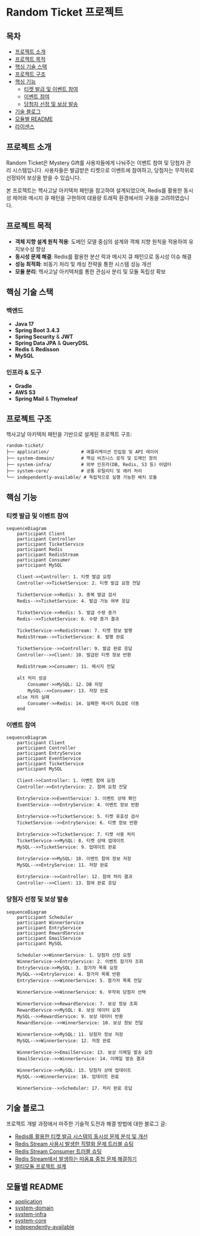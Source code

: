 # Random Ticket 프로젝트


## 목차
- [프로젝트 소개](#프로젝트-소개)
- [프로젝트 목적](#프로젝트-목적)
- [핵심 기술 스택](#핵심-기술-스택)
- [프로젝트 구조](#프로젝트-구조)
- [핵심 기능](#핵심-기능)
  - [티켓 발급 및 이벤트 참여](#티켓-발급-및-이벤트-참여)
  - [이벤트 참여](#이벤트-참여)
  - [당첨자 선정 및 보상 발송](#당첨자-선정-및-보상-발송)
- [기술 블로그](#기술-블로그)
- [모듈별 README](#모듈별-readme)
- [라이센스](#라이센스)

## 프로젝트 소개

Random Ticket은 Mystery Gift를 사용자들에게 나눠주는 이벤트 참여 및 당첨자 관리 시스템입니다. 사용자들은 발급받은 티켓으로 이벤트에 참여하고, 당첨자는 무작위로 선정되어 보상을 받을 수 있습니다. 

본 프로젝트는 헥사고날 아키텍처 패턴을 참고하여 설계되었으며, Redis를 활용한 동시성 제어와 메시지 큐 패턴을 구현하여 대용량 트래픽 환경에서의 구동을 고려하였습니다.

## 프로젝트 목적

- **객체 지향 설계 원칙 적용**: 도메인 모델 중심의 설계와 객체 지향 원칙을 적용하여 유지보수성 향상
- **동시성 문제 해결**: Redis를 활용한 분산 락과 메시지 큐 패턴으로 동시성 이슈 해결
- **성능 최적화**: 비동기 처리 및 캐싱 전략을 통한 시스템 성능 개선
- **모듈 분리**: 헥사고날 아키텍처를 통한 관심사 분리 및 모듈 독립성 확보

## 핵심 기술 스택

### 백엔드
- **Java 17**
- **Spring Boot 3.4.3**
- **Spring Security** & **JWT**
- **Spring Data JPA** & **QueryDSL**
- **Redis** & **Redisson**
- **MySQL**

### 인프라 & 도구
- **Gradle**
- **AWS S3**
- **Spring Mail** & **Thymeleaf**

## 프로젝트 구조

헥사고날 아키텍처 패턴을 기반으로 설계된 프로젝트 구조:

```
random-ticket/
├── application/            # 애플리케이션 진입점 및 API 레이어
├── system-domain/          # 핵심 비즈니스 로직 및 도메인 정의
├── system-infra/           # 외부 인프라(DB, Redis, S3 등) 어댑터
├── system-core/            # 공통 유틸리티 및 에러 처리
└── independently-available/ # 독립적으로 실행 가능한 배치 모듈
```

## 핵심 기능

### 티켓 발급 및 이벤트 참여

```mermaid
sequenceDiagram
    participant Client
    participant Controller
    participant TicketService
    participant Redis
    participant RedisStream
    participant Consumer
    participant MySQL

    Client->>Controller: 1. 티켓 발급 요청
    Controller->>TicketService: 2. 티켓 발급 요청 전달
    
    TicketService->>Redis: 3. 중복 발급 검사
    Redis-->>TicketService: 4. 발급 가능 여부 응답
    
    TicketService->>Redis: 5. 발급 수량 증가
    Redis-->>TicketService: 6. 수량 증가 결과
    
    TicketService->>RedisStream: 7. 티켓 정보 발행
    RedisStream-->>TicketService: 8. 발행 완료
    
    TicketService-->>Controller: 9. 발급 완료 응답
    Controller-->>Client: 10. 발급된 티켓 정보 반환
    
    RedisStream->>Consumer: 11. 메시지 전달
    
    alt 처리 성공
        Consumer->>MySQL: 12. DB 저장
        MySQL-->>Consumer: 13. 저장 완료
    else 처리 실패
        Consumer->>Redis: 14. 실패한 메시지 DLQ로 이동
    end
```

### 이벤트 참여
```mermaid
sequenceDiagram
    participant Client
    participant Controller
    participant EntryService
    participant EventService
    participant TicketService
    participant MySQL

    Client->>Controller: 1. 이벤트 참여 요청
    Controller->>EntryService: 2. 참여 요청 전달
    
    EntryService->>EventService: 3. 이벤트 상태 확인
    EventService-->>EntryService: 4. 이벤트 정보 반환
    
    EntryService->>TicketService: 5. 티켓 유효성 검사
    TicketService-->>EntryService: 6. 티켓 정보 반환
    
    EntryService->>TicketService: 7. 티켓 사용 처리
    TicketService->>MySQL: 8. 티켓 상태 업데이트
    MySQL-->>TicketService: 9. 업데이트 완료
    
    EntryService->>MySQL: 10. 이벤트 참여 정보 저장
    MySQL-->>EntryService: 11. 저장 완료
    
    EntryService-->>Controller: 12. 참여 처리 결과
    Controller-->>Client: 13. 참여 완료 응답
```

### 당첨자 선정 및 보상 발송

```mermaid
sequenceDiagram
    participant Scheduler
    participant WinnerService
    participant EntryService
    participant RewardService
    participant EmailService
    participant MySQL

    Scheduler->>WinnerService: 1. 당첨자 선정 요청
    WinnerService->>EntryService: 2. 이벤트 참가자 조회
    EntryService->>MySQL: 3. 참가자 목록 요청
    MySQL-->>EntryService: 4. 참가자 목록 반환
    EntryService-->>WinnerService: 5. 참가자 목록 전달
    
    WinnerService->>WinnerService: 6. 무작위 당첨자 선택
    
    WinnerService->>RewardService: 7. 보상 정보 조회
    RewardService->>MySQL: 8. 보상 데이터 요청
    MySQL-->>RewardService: 9. 보상 데이터 반환
    RewardService-->>WinnerService: 10. 보상 정보 전달
    
    WinnerService->>MySQL: 11. 당첨자 정보 저장
    MySQL-->>WinnerService: 12. 저장 완료
    
    WinnerService->>EmailService: 13. 보상 이메일 발송 요청
    EmailService-->>WinnerService: 14. 이메일 발송 결과
    
    WinnerService->>MySQL: 15. 당첨자 상태 업데이트
    MySQL-->>WinnerService: 16. 업데이트 완료
    
    WinnerService-->>Scheduler: 17. 처리 완료 응답
```

## 기술 블로그

프로젝트 개발 과정에서 마주한 기술적 도전과 해결 방법에 대한 블로그 글:

- [Redis를 활용한 티켓 발급 시스템의 동시성 문제 분석 및 개선](https://velog.io/@hyeonseob22/Redis%EB%A5%BC-%ED%99%9C%EC%9A%A9%ED%95%9C-%ED%8B%B0%EC%BC%93-%EB%B0%9C%EA%B8%89-%EC%8B%9C%EC%8A%A4%ED%85%9C%EC%9D%98-%EB%8F%99%EC%8B%9C%EC%84%B1-%EB%AC%B8%EC%A0%9C-%EB%B6%84%EC%84%9D-%EB%B0%8F-%EA%B0%9C%EC%84%A0)
- [Redis Stream 사용시 발생한 직렬화 문제 트러블 슈팅](https://velog.io/@hyeonseob22/Redis-Stream-%EC%82%AC%EC%9A%A9%EC%8B%9C-%EB%B0%9C%EC%83%9D%ED%95%9C-%EC%A7%81%EB%A0%AC%ED%99%94-%EB%AC%B8%EC%A0%9C-%ED%8A%B8%EB%9F%AC%EB%B8%94-%EC%8A%88%ED%8C%85)
- [Redis Stream Consumer 트러블 슈팅](https://velog.io/@hyeonseob22/Redis-Stream-Consumer-Trouble-Shooting)
- [Redis Stream에서 발생하는 따옴표 중첩 문제 해결하기](https://velog.io/@hyeonseob22/Redis-Stream%EC%97%90%EC%84%9C-%EB%B0%9C%EC%83%9D%ED%95%98%EB%8A%94-%EB%94%B0%EC%98%B4%ED%91%9C-%EC%A4%91%EC%B2%A9-%EB%AC%B8%EC%A0%9C-%ED%95%B4%EA%B2%B0%ED%95%98%EA%B8%B0)
- [멀티모듈 프로젝트 설계](https://velog.io/@hyeonseob22/Temp-Title-gsdhgvye)

## 모듈별 README

- [application](./application/README.md)
- [system-domain](./system-domain/README.md)
- [system-infra](./system-infra/README.md)
- [system-core](./system-core/README.md)
- [independently-available](./independently-available/README.md)

